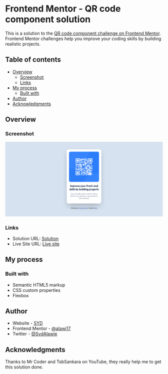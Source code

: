 # Frontend Mentor - QR code component solution

This is a solution to the [QR code component challenge on Frontend Mentor](https://www.frontendmentor.io/challenges/qr-code-component-iux_sIO_H). Frontend Mentor challenges help you improve your coding skills by building realistic projects.

## Table of contents

- [Overview](#overview)
  - [Screenshot](#screenshot)
  - [Links](#links)
- [My process](#my-process)
  - [Built with](#built-with)
- [Author](#author)
- [Acknowledgments](#acknowledgments)

## Overview

### Screenshot

![](./qr-code-screenshot.png)

### Links

- Solution URL: [Solution](https://www.frontendmentor.io/challenges/qr-code-component-iux_sIO_H/hub/qrcodecomponent-using-flexbox-Ia7ERhfLPz)
- Live Site URL: [Live site](https://alw-qr-code-component.netlify.app/)

## My process

### Built with

- Semantic HTML5 markup
- CSS custom properties
- Flexbox

## Author

- Website - [SYD](https://www.your-site.com)
- Frontend Mentor - [@alawi17](https://www.frontendmentor.io/profile/alawi17)
- Twitter - [@SydAlawie](https://www.twitter.com/SydAlawie)

## Acknowledgments

Thanks to Mr Coder and TsbSankara on YouTube, they really help me to get this solution done.
